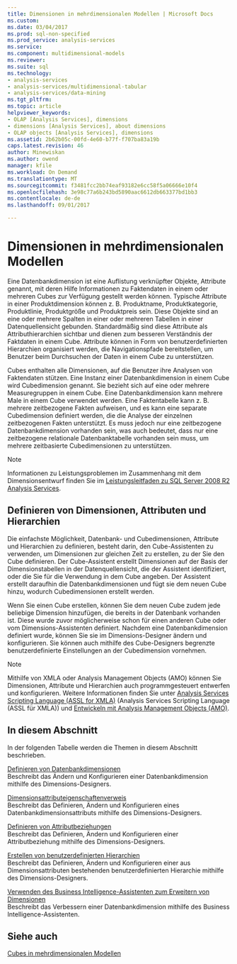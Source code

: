 ```yaml
---
title: Dimensionen in mehrdimensionalen Modellen | Microsoft Docs
ms.custom: 
ms.date: 03/04/2017
ms.prod: sql-non-specified
ms.prod_service: analysis-services
ms.service: 
ms.component: multidimensional-models
ms.reviewer: 
ms.suite: sql
ms.technology:
- analysis-services
- analysis-services/multidimensional-tabular
- analysis-services/data-mining
ms.tgt_pltfrm: 
ms.topic: article
helpviewer_keywords:
- OLAP [Analysis Services], dimensions
- dimensions [Analysis Services], about dimensions
- OLAP objects [Analysis Services], dimensions
ms.assetid: 2b62b05c-00fd-4e60-b77f-f707ba83a19b
caps.latest.revision: 46
author: Minewiskan
ms.author: owend
manager: kfile
ms.workload: On Demand
ms.translationtype: MT
ms.sourcegitcommit: f3481fcc2bb74eaf93182e6cc58f5a06666e10f4
ms.openlocfilehash: 3e98c77a6b243bd5890aac6612db663377bd1bb3
ms.contentlocale: de-de
ms.lasthandoff: 09/01/2017

---
```

# <a name="dimensions-in-multidimensional-models"></a>Dimensionen in mehrdimensionalen Modellen
  Eine Datenbankdimension ist eine Auflistung verknüpfter Objekte, Attribute genannt, mit deren Hilfe Informationen zu Faktendaten in einem oder mehreren Cubes zur Verfügung gestellt werden können. Typische Attribute in einer Produktdimension können z. B. Produktname, Produktkategorie, Produktlinie, Produktgröße und Produktpreis sein. Diese Objekte sind an eine oder mehrere Spalten in einer oder mehreren Tabellen in einer Datenquellensicht gebunden. Standardmäßig sind diese Attribute als Attributhierarchien sichtbar und dienen zum besseren Verständnis der Faktdaten in einem Cube. Attribute können in Form von benutzerdefinierten Hierarchien organisiert werden, die Navigationspfade bereitstellen, um Benutzer beim Durchsuchen der Daten in einem Cube zu unterstützen.  
  
 Cubes enthalten alle Dimensionen, auf die Benutzer ihre Analysen von Faktendaten stützen. Eine Instanz einer Datenbankdimension in einem Cube wird Cubedimension genannt. Sie bezieht sich auf eine oder mehrere Measuregruppen in einem Cube. Eine Datenbankdimension kann mehrere Male in einem Cube verwendet werden. Eine Faktentabelle kann z. B. mehrere zeitbezogene Fakten aufweisen, und es kann eine separate Cubedimension definiert werden, die die Analyse der einzelnen zeitbezogenen Fakten unterstützt. Es muss jedoch nur eine zeitbezogene Datenbankdimension vorhanden sein, was auch bedeutet, dass nur eine zeitbezogene relationale Datenbanktabelle vorhanden sein muss, um mehrere zeitbasierte Cubedimensionen zu unterstützen.  
  
> [!NOTE]  
>  Informationen zu Leistungsproblemen im Zusammenhang mit dem Dimensionsentwurf finden Sie im [Leistungsleitfaden zu SQL Server 2008 R2 Analysis Services](http://go.microsoft.com/fwlink/?LinkId=306717).  
  
## <a name="defining-dimensions-attributes-and-hierarchies"></a>Definieren von Dimensionen, Attributen und Hierarchien  
 Die einfachste Möglichkeit, Datenbank- und Cubedimensionen, Attribute und Hierarchien zu definieren, besteht darin, den Cube-Assistenten zu verwenden, um Dimensionen zur gleichen Zeit zu erstellen, zu der Sie den Cube definieren. Der Cube-Assistent erstellt Dimensionen auf der Basis der Dimensionstabellen in der Datenquellensicht, die der Assistent identifiziert, oder die Sie für die Verwendung in dem Cube angeben. Der Assistent erstellt daraufhin die Datenbankdimensionen und fügt sie dem neuen Cube hinzu, wodurch Cubedimensionen erstellt werden.  
  
 Wenn Sie einen Cube erstellen, können Sie dem neuen Cube zudem jede beliebige Dimension hinzufügen, die bereits in der Datenbank vorhanden ist. Diese wurde zuvor möglicherweise schon für einen anderen Cube oder vom Dimensions-Assistenten definiert. Nachdem eine Datenbankdimension definiert wurde, können Sie sie im Dimensions-Designer ändern und konfigurieren. Sie können auch mithilfe des Cube-Designers begrenzte benutzerdefinierte Einstellungen an der Cubedimension vornehmen.  
  
> [!NOTE]  
>  Mithilfe von XMLA oder Analysis Management Objects (AMO) können Sie Dimensionen, Attribute und Hierarchien auch programmgesteuert entwerfen und konfigurieren. Weitere Informationen finden Sie unter [Analysis Services Scripting Language &#40;ASSL for XMLA&#41;](../../analysis-services/scripting/analysis-services-scripting-language-assl-for-xmla.md) (Analysis Services Scripting Language (ASSL für XMLA)) und [Entwickeln mit Analysis Management Objects &#40;AMO&#41;](../../analysis-services/multidimensional-models/analysis-management-objects/developing-with-analysis-management-objects-amo.md).  
  
## <a name="in-this-section"></a>In diesem Abschnitt  
 In der folgenden Tabelle werden die Themen in diesem Abschnitt beschrieben.  
  
 [Definieren von Datenbankdimensionen](../../analysis-services/multidimensional-models/define-database-dimensions.md)  
 Beschreibt das Ändern und Konfigurieren einer Datenbankdimension mithilfe des Dimensions-Designers.  
  
 [Dimensionsattributeigenschaftenverweis](../../analysis-services/multidimensional-models/dimension-attribute-properties-reference.md)  
 Beschreibt das Definieren, Ändern und Konfigurieren eines Datenbankdimensionsattributs mithilfe des Dimensions-Designers.  
  
 [Definieren von Attributbeziehungen](../../analysis-services/multidimensional-models/attribute-relationships-define.md)  
 Beschreibt das Definieren, Ändern und Konfigurieren einer Attributbeziehung mithilfe des Dimensions-Designers.  
  
 [Erstellen von benutzerdefinierten Hierarchien](../../analysis-services/multidimensional-models/user-defined-hierarchies-create.md)  
 Beschreibt das Definieren, Ändern und Konfigurieren einer aus Dimensionsattributen bestehenden benutzerdefinierten Hierarchie mithilfe des Dimensions-Designers.  
  
 [Verwenden des Business Intelligence-Assistenten zum Erweitern von Dimensionen](http://msdn.microsoft.com/library/12d995d1-75ca-4890-bf4b-a2656910b8d0)  
 Beschreibt das Verbessern einer Datenbankdimension mithilfe des Business Intelligence-Assistenten.  
  
## <a name="see-also"></a>Siehe auch  
 [Cubes in mehrdimensionalen Modellen](../../analysis-services/multidimensional-models/cubes-in-multidimensional-models.md)  
  
  


